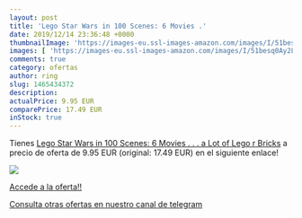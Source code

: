 ```yaml
---
layout: post
title: 'Lego Star Wars in 100 Scenes: 6 Movies .'
date: 2019/12/14 23:36:48 +0000
thumbnailImage: 'https://images-eu.ssl-images-amazon.com/images/I/51besq0Ay2L._SL200_.jpg'
images: [ 'https://images-eu.ssl-images-amazon.com/images/I/51besq0Ay2L._SL200_.jpg' ]
comments: true
category: ofertas
author: ring
slug: 1465434372
description:
actualPrice: 9.95 EUR
comparePrice: 17.49 EUR
inStock: true
---
```


Tienes [Lego Star Wars in 100 Scenes: 6 Movies . . . a Lot of Lego r  Bricks](https://www.amazon.com/dp/1465434372/?tag=redken08-20) a precio de oferta de 9.95 EUR (original: 17.49 EUR) en el siguiente enlace!

[![](https://images-eu.ssl-images-amazon.com/images/I/51besq0Ay2L._SL200_.jpg)](https://www.amazon.com/dp/1465434372/?tag=redken08-20)

[Accede a la oferta!!](https://www.amazon.com/dp/1465434372/?tag=redken08-20)

[Consulta otras ofertas en nuestro canal de telegram](https://t.me/s/ofertas25)
